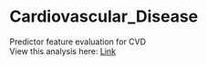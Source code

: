# Cardiovascular_Disease
Predictor feature evaluation for CVD  
View this analysis here: [Link](https://trentbrunson.github.io/Cardiovascular_Disease/)
